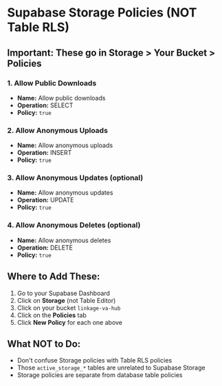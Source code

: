 # Supabase Storage Policies (NOT Table RLS)

## Important: These go in Storage > Your Bucket > Policies

### 1. Allow Public Downloads
- **Name:** Allow public downloads
- **Operation:** SELECT
- **Policy:** `true`

### 2. Allow Anonymous Uploads  
- **Name:** Allow anonymous uploads
- **Operation:** INSERT
- **Policy:** `true`

### 3. Allow Anonymous Updates (optional)
- **Name:** Allow anonymous updates
- **Operation:** UPDATE
- **Policy:** `true`

### 4. Allow Anonymous Deletes (optional)
- **Name:** Allow anonymous deletes
- **Operation:** DELETE
- **Policy:** `true`

## Where to Add These:

1. Go to your Supabase Dashboard
2. Click on **Storage** (not Table Editor)
3. Click on your bucket `linkage-va-hub`
4. Click on the **Policies** tab
5. Click **New Policy** for each one above

## What NOT to Do:

- Don't confuse Storage policies with Table RLS policies
- Those `active_storage_*` tables are unrelated to Supabase Storage
- Storage policies are separate from database table policies